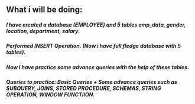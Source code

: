 ## What i will be doing:
##### I have created a database (EMPLOYEE) and 5 tables emp_data, gender, location, department, salary.
##### Performed INSERT Operation. (Now i have full fledge database with 5 tables).
##### Now I have practice some advance queries with the help of these tables.
##### Queries to practice: Basic Queries + Some advance queries such as SUBQUERY, JOINS, STORED PROCEDURE, SCHEMAS, STRING OPERATION, WINDOW FUNCTIION.
